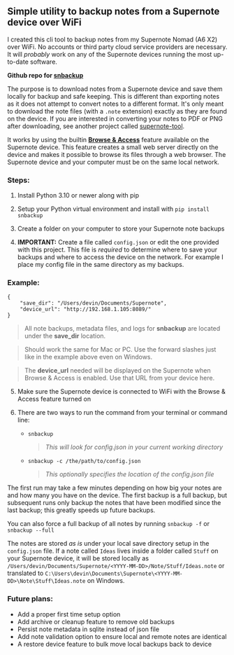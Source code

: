 ## Simple utility to backup notes from a Supernote device over WiFi

I created this cli tool to backup notes from my Supernote Nomad (A6 X2) over WiFi. No accounts or third party cloud service providers are necessary. It will *probably* work on any of the Supernote devices running the most up-to-date software.

**Github repo for [snbackup](https://github.com/theburningbush/snbackup)**

The purpose is to download notes from a Supernote device and save them locally for backup and safe keeping. This is different than exporting notes as it does not attempt to convert notes to a different format. It's only meant to download the note files (with a `.note` extension) exactly as they are found on the device. If you are interested in converting your notes to PDF or PNG after downloading, see another project called [supernote-tool](https://github.com/jya-dev/supernote-tool).

It works by using the builtin [**Browse & Access**](https://support.supernote.com/en_US/Tools-Features/wi-fi-transfer) feature available on the Supernote device. This feature creates a small web server directly on the device and makes it possible to browse its files through a web browser. The Supernote device and your computer must be on the same local network.

### Steps:

1. Install Python 3.10 or newer along with pip

2. Setup your Python virtual environment and install with `pip install snbackup`

3. Create a folder on your computer to store your Supernote note backups

4. **IMPORTANT:** Create a file called `config.json` or edit the one provided with this project. This file is *required* to determine where to save your backups and where to access the device on the network. For example I place my config file in the same directory as my backups.

### Example:
```
{
    "save_dir": "/Users/devin/Documents/Supernote",
    "device_url": "http://192.168.1.105:8089/"
}
```

> All note backups, metadata files, and logs for **snbackup** are located under the **save_dir** location.  

> Should work the same for Mac or PC. Use the forward slashes just like in the example above even on Windows.

> The **device_url** needed will be displayed on the Supernote when Browse & Access is enabled. Use that URL from your device here.

5. Make sure the Supernote device is connected to WiFi with the Browse & Access feature turned on

6. There are two ways to run the command from your terminal or command line:
    - `snbackup` 
        > *This will look for config.json in your current working directory*
    - `snbackup -c /the/path/to/config.json`
        > *This optionally specifies the location of the config.json file*  

The first run may take a few minutes depending on how big your notes are and how many you have on the device. The first backup is a full backup, but subsequent runs only backup the notes that have been modified since the last backup; this greatly speeds up future backups.

You can also force a full backup of all notes by running `snbackup -f` or `snbackup --full`

The notes are stored *as is* under your local save directory setup in the `config.json` file. 
If a note called `Ideas` lives inside a folder called `Stuff` on your Supernote device, it will be stored locally as `/Users/devin/Documents/Supernote/<YYYY-MM-DD>/Note/Stuff/Ideas.note` or translated to `C:\Users\devin\Documents\Supernote\<YYYY-MM-DD>\Note\Stuff\Ideas.note` on Windows.
  

### Future plans:
- Add a proper first time setup option
- Add archive or cleanup feature to remove old backups
- Persist note metadata in sqlite instead of json file
- Add note validation option to ensure local and remote notes are identical
- A restore device feature to bulk move local backups back to device
